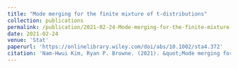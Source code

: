```yaml
---
title: "Mode merging for the finite mixture of t-distributions"
collection: publications
permalink: /publication/2021-02-24-Mode-merging-for-the-finite-mixture-of-t-distributions
date: 2021-02-24
venue: 'Stat'
paperurl: 'https://onlinelibrary.wiley.com/doi/abs/10.1002/sta4.372'
citation: 'Nam-Hwui Kim, Ryan P. Browne. (2021). &quot;Mode merging for the finite mixture of t-distributions.&quot; <i>Stat</i>. 10(1).'
---
```

<!--excerpt: 'This paper is about the number 3. The number 4 is left for future work.'

This paper is about the number 3. The number 4 is left for future work.

[Download paper here](http://academicpages.github.io/files/paper3.pdf)

Recommended citation: Your Name, You. (2015). "Paper Title Number 3." <i>Journal 1</i>. 1(3).-->
